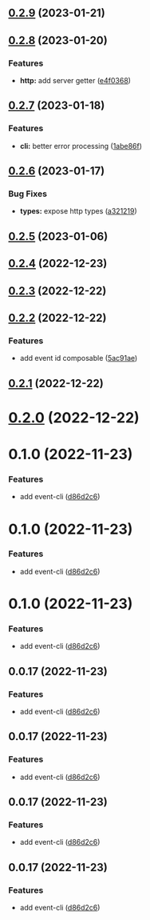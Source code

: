 ## [0.2.9](https://github.com/wooksjs/wooksjs/compare/v0.2.8...v0.2.9) (2023-01-21)



## [0.2.8](https://github.com/wooksjs/wooksjs/compare/v0.2.7...v0.2.8) (2023-01-20)


### Features

* **http:** add server getter ([e4f0368](https://github.com/wooksjs/wooksjs/commit/e4f036899f9e25224443ade95bc6ea39fd764a05))



## [0.2.7](https://github.com/wooksjs/wooksjs/compare/v0.2.6...v0.2.7) (2023-01-18)


### Features

* **cli:** better error processing ([1abe86f](https://github.com/wooksjs/wooksjs/commit/1abe86f61eee046f50179cc0e81f75a72cfd33b4))



## [0.2.6](https://github.com/wooksjs/wooksjs/compare/v0.2.5...v0.2.6) (2023-01-17)


### Bug Fixes

* **types:** expose http types ([a321219](https://github.com/wooksjs/wooksjs/commit/a3212199c94b33a68a2eb2a46e3da77f5f151a70))



## [0.2.5](https://github.com/wooksjs/wooksjs/compare/v0.2.4...v0.2.5) (2023-01-06)



## [0.2.4](https://github.com/wooksjs/wooksjs/compare/v0.2.3...v0.2.4) (2022-12-23)



## [0.2.3](https://github.com/wooksjs/wooksjs/compare/v0.2.2...v0.2.3) (2022-12-22)



## [0.2.2](https://github.com/wooksjs/wooksjs/compare/v0.2.1...v0.2.2) (2022-12-22)


### Features

* add event id composable ([5ac91ae](https://github.com/wooksjs/wooksjs/commit/5ac91ae6049bc83b7692bee382f52fbc5bdb6336))



## [0.2.1](https://github.com/wooksjs/wooksjs/compare/v0.1.0...v0.2.1) (2022-12-22)



# [0.2.0](https://github.com/wooksjs/wooksjs/compare/v0.1.0...v0.2.0) (2022-12-22)



# 0.1.0 (2022-11-23)


### Features

* add event-cli ([d86d2c6](https://github.com/wooksjs/wooksjs/commit/d86d2c68edf87bbfdcaea25014f0b46eed08d8ac))



# 0.1.0 (2022-11-23)


### Features

* add event-cli ([d86d2c6](https://github.com/wooksjs/wooksjs/commit/d86d2c68edf87bbfdcaea25014f0b46eed08d8ac))



# 0.1.0 (2022-11-23)


### Features

* add event-cli ([d86d2c6](https://github.com/wooksjs/wooksjs/commit/d86d2c68edf87bbfdcaea25014f0b46eed08d8ac))



## 0.0.17 (2022-11-23)


### Features

* add event-cli ([d86d2c6](https://github.com/wooksjs/wooksjs/commit/d86d2c68edf87bbfdcaea25014f0b46eed08d8ac))



## 0.0.17 (2022-11-23)


### Features

* add event-cli ([d86d2c6](https://github.com/wooksjs/wooksjs/commit/d86d2c68edf87bbfdcaea25014f0b46eed08d8ac))



## 0.0.17 (2022-11-23)


### Features

* add event-cli ([d86d2c6](https://github.com/wooksjs/wooksjs/commit/d86d2c68edf87bbfdcaea25014f0b46eed08d8ac))



## 0.0.17 (2022-11-23)


### Features

* add event-cli ([d86d2c6](https://github.com/wooksjs/wooksjs/commit/d86d2c68edf87bbfdcaea25014f0b46eed08d8ac))



